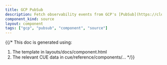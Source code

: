 ```yaml
---
title: GCP PubSub
description: Fetch observability events from GCP's [PubSub](https://cloud.google.com/pubsub) messaging system
component_kind: source
layout: component
tags: ["gcp", "pubsub", "component", "source"]
---
```


{{/*
This doc is generated using:

1. The template in layouts/docs/component.html
2. The relevant CUE data in cue/reference/components/...
*/}}
